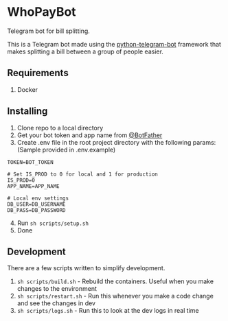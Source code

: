 # WhoPayBot

Telegram bot for bill splitting.

This is a Telegram bot made using the [python-telegram-bot](https://github.com/python-telegram-bot/python-telegram-bot/) framework that makes splitting a bill between a group of people easier.

## Requirements
1. Docker

## Installing

1. Clone repo to a local directory
2. Get your bot token and app name from [@BotFather](https://telegram.me/botfather)
3. Create .env file in the root project directory with the following params: (Sample provided in .env.example)
```
TOKEN=BOT_TOKEN

# Set IS_PROD to 0 for local and 1 for production
IS_PROD=0
APP_NAME=APP_NAME

# Local env settings
DB_USER=DB_USERNAME
DB_PASS=DB_PASSWORD
```
4. Run `sh scripts/setup.sh`
5. Done

## Development

There are a few scripts written to simplify development.
1. `sh scripts/build.sh` - Rebuild the containers. Useful when you make changes to the environment
2. `sh scripts/restart.sh` - Run this whenever you make a code change and see the changes in dev
3. `sh scripts/logs.sh` - Run this to look at the dev logs in real time
